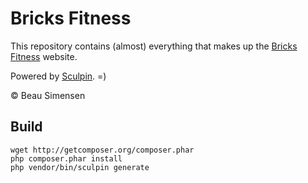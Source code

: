 Bricks Fitness
==============

This repository contains (almost) everything that makes up the [Bricks Fitness](http://bricksfitness.com/) website.

Powered by [Sculpin](http://sculpin.io). =)

&copy; Beau Simensen

Build
-----

    wget http://getcomposer.org/composer.phar
    php composer.phar install
    php vendor/bin/sculpin generate
